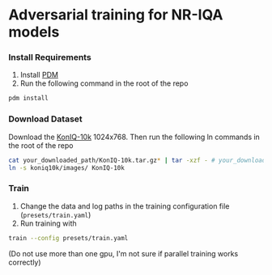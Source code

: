 # Adversarial training for NR-IQA models

### Install Requirements
1. Install [PDM](https://pdm.fming.dev/latest/)
2. Run the following command in the root of the repo
```bash
pdm install 
```

### Download Dataset
Download the [KonIQ-10k](http://database.mmsp-kn.de/koniq-10k-database.html) 1024x768. Then run the following ln commands in the root of the repo

```bash
cat your_downloaded_path/KonIQ-10k.tar.gz* | tar -xzf - # your_downloaded_path is your path to the downloaded files for KonIQ-10k dataset
ln -s koniq10k/images/ KonIQ-10k
```

### Train
1. Change the data and log paths in the training configuration file (`presets/train.yaml`) 
2. Run training with
```bash
train --config presets/train.yaml
```

(Do not use more than one gpu, I'm not sure if parallel training works correctly)
